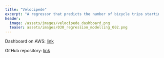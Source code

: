 ```yaml
---
title: "Velocipede"
excerpt: "A regressor that predicts the number of bicycle trips starting from each Bixi bicycle station using the geographical coordinates of the station. Using RBF Kernel, station latitude and longitudes were converted to features representing the proximity of each station to the cluster centers identified using KMeans. These proximity features were then used to train a random forest regressor."
header:
  image: /assets/images/velocipede_dashboard.png
  teaser: assets/images/030_regression_modelling_002.png
---
```


Dashboard on AWS: [link](http://3.96.175.190:8501)

GitHub repository: [link](https://github.com/andrewyewcy/velocipede)